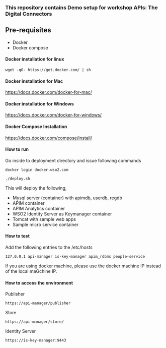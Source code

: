### This repository contains Demo setup for workshop APIs: The Digital Connectors

## Pre-requisites

 * Docker 
 * Docker compose

#### Docker installation for linux
```
wget -qO- https://get.docker.com/ | sh
```

#### Docker installation for Mac

https://docs.docker.com/docker-for-mac/

#### Docker installation for Windows

https://docs.docker.com/docker-for-windows/

#### Docker Compose Installation

https://docs.docker.com/compose/install/


#### How to run

Go inside to deployment directory and issue following commands

```docker login docker.wso2.com ```

``` ./deploy.sh ```


This will deploy the following,

* Mysql server (container) with apimdb, userdb, regdb
* APIM container
* APIM Analytics container
* WSO2 Identity Server as Keymanager container
* Tomcat with sample web apps
* Sample micro service container


#### How to test

Add the following entries to the /etc/hosts
```
127.0.0.1 api-manager is-key-manager apim_rdbms people-service
```
If you are using docker machine, please use the docker machine IP instead of the local maGchine IP.

#### How to access the environment

Publisher

```
https://api-manager/publisher
```

Store

```
https://api-manager/store/
```

Identity Server

```
https://is-key-manager:9443
```
